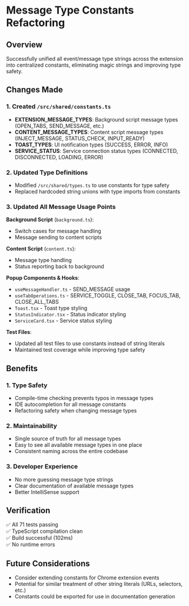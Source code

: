 # Message Type Constants Refactoring

## Overview
Successfully unified all event/message type strings across the extension into centralized constants, eliminating magic strings and improving type safety.

## Changes Made

### 1. Created `/src/shared/constants.ts`
- **EXTENSION_MESSAGE_TYPES**: Background script message types (OPEN_TABS, SEND_MESSAGE, etc.)
- **CONTENT_MESSAGE_TYPES**: Content script message types (INJECT_MESSAGE, STATUS_CHECK, INPUT_READY)
- **TOAST_TYPES**: UI notification types (SUCCESS, ERROR, INFO)
- **SERVICE_STATUS**: Service connection status types (CONNECTED, DISCONNECTED, LOADING, ERROR)

### 2. Updated Type Definitions
- Modified `/src/shared/types.ts` to use constants for type safety
- Replaced hardcoded string unions with type imports from constants

### 3. Updated All Message Usage Points
**Background Script** (`background.ts`):
- Switch cases for message handling
- Message sending to content scripts

**Content Script** (`content.ts`):
- Message type handling
- Status reporting back to background

**Popup Components & Hooks**:
- `useMessageHandler.ts` - SEND_MESSAGE usage
- `useTabOperations.ts` - SERVICE_TOGGLE, CLOSE_TAB, FOCUS_TAB, CLOSE_ALL_TABS
- `Toast.tsx` - Toast type styling
- `StatusIndicator.tsx` - Status indicator styling
- `ServiceCard.tsx` - Service status styling

**Test Files**:
- Updated all test files to use constants instead of string literals
- Maintained test coverage while improving type safety

## Benefits

### 1. Type Safety
- Compile-time checking prevents typos in message types
- IDE autocompletion for all message constants
- Refactoring safety when changing message types

### 2. Maintainability
- Single source of truth for all message types
- Easy to see all available message types in one place
- Consistent naming across the entire codebase

### 3. Developer Experience
- No more guessing message type strings
- Clear documentation of available message types
- Better IntelliSense support

## Verification
✅ All 71 tests passing  
✅ TypeScript compilation clean  
✅ Build successful (102ms)  
✅ No runtime errors  

## Future Considerations
- Consider extending constants for Chrome extension events
- Potential for similar treatment of other string literals (URLs, selectors, etc.)
- Constants could be exported for use in documentation generation
